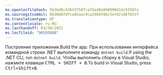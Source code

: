 ```yaml
---
ms.openlocfilehash: 563bd8c436437587ca78ad8a99899661dc93507a
ms.sourcegitcommit: 05d0087dfca85aac9ca2960f86c5efd218bf833f
ms.translationtype: HT
ms.contentlocale: ru-RU
ms.lasthandoff: 03/30/2021
ms.locfileid: "96593888"
---
```

<span data-ttu-id="5f7de-101">Построение приложения.</span><span class="sxs-lookup"><span data-stu-id="5f7de-101">Build the app.</span></span> <span data-ttu-id="5f7de-102">При использовании интерфейса командной строки .NET выполните команду `dotnet build`.</span><span class="sxs-lookup"><span data-stu-id="5f7de-102">If using the .NET CLI, run `dotnet build`.</span></span> <span data-ttu-id="5f7de-103">Чтобы выполнить сборку в Visual Studio, нажмите клавиши <kbd>CTRL + SHIFT + B</kbd>.</span><span class="sxs-lookup"><span data-stu-id="5f7de-103">To build in Visual Studio, press <kbd>Ctrl+Shift+B</kbd>.</span></span>
